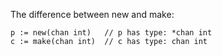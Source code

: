 
The difference between new and make:

```
p := new(chan int)   // p has type: *chan int
c := make(chan int)  // c has type: chan int
```

